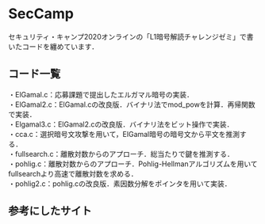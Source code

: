# SecCamp

セキュリティ・キャンプ2020オンラインの「L1暗号解読チャレンジゼミ」で書いたコードを纏めています．  
## コード一覧
・ElGamal.c：応募課題で提出したエルガマル暗号の実装．  
・ElGamal2.c：ElGamal.cの改良版．バイナリ法でmod_powを計算．再帰関数で実装．    
・Elgamal3.c：ElGamal2.cの改良版．バイナリ法をビット操作で実装．   
・cca.c：選択暗号文攻撃を用いて，ElGamal暗号の暗号文から平文を推測する．  
・fullsearch.c：離散対数からのアプローチ．総当たりで鍵を推測する．  
・pohlig.c：離散対数からのアプローチ．Pohlig-Hellmanアルゴリズムを用いてfullsearchより高速で離散対数を求める．  
・pohlig2.c：pohlig.cの改良版．素因数分解をポインタを用いて実装．


## 参考にしたサイト  
